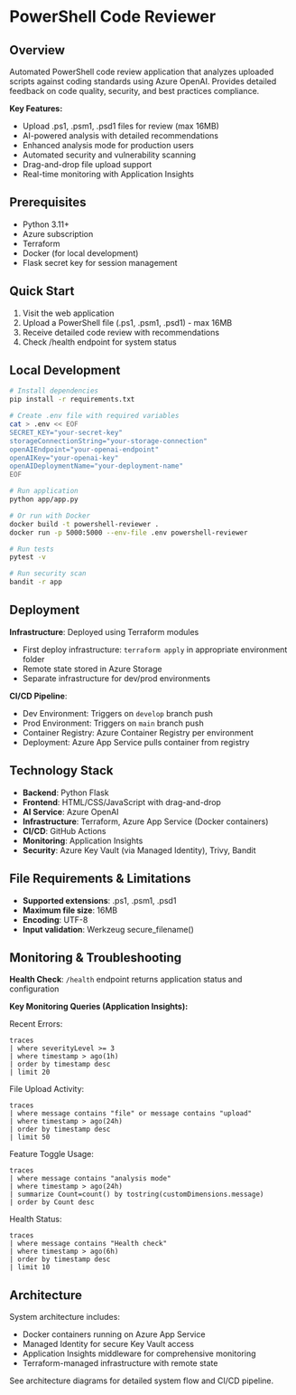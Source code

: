 # PowerShell Code Reviewer

## Overview
Automated PowerShell code review application that analyzes uploaded scripts against coding standards using Azure OpenAI. Provides detailed feedback on code quality, security, and best practices compliance.

**Key Features:**
- Upload .ps1, .psm1, .psd1 files for review (max 16MB)
- AI-powered analysis with detailed recommendations
- Enhanced analysis mode for production users
- Automated security and vulnerability scanning
- Drag-and-drop file upload support
- Real-time monitoring with Application Insights

## Prerequisites
- Python 3.11+
- Azure subscription
- Terraform
- Docker (for local development)
- Flask secret key for session management

## Quick Start
1. Visit the web application
2. Upload a PowerShell file (.ps1, .psm1, .psd1) - max 16MB
3. Receive detailed code review with recommendations
4. Check /health endpoint for system status

## Local Development

```bash
# Install dependencies
pip install -r requirements.txt

# Create .env file with required variables
cat > .env << EOF
SECRET_KEY="your-secret-key"
storageConnectionString="your-storage-connection"
openAIEndpoint="your-openai-endpoint"
openAIKey="your-openai-key"
openAIDeploymentName="your-deployment-name"
EOF

# Run application
python app/app.py

# Or run with Docker
docker build -t powershell-reviewer .
docker run -p 5000:5000 --env-file .env powershell-reviewer

# Run tests
pytest -v

# Run security scan
bandit -r app
```

## Deployment

**Infrastructure**: Deployed using Terraform modules
- First deploy infrastructure: `terraform apply` in appropriate environment folder
- Remote state stored in Azure Storage
- Separate infrastructure for dev/prod environments

**CI/CD Pipeline**:
- Dev Environment: Triggers on `develop` branch push
- Prod Environment: Triggers on `main` branch push
- Container Registry: Azure Container Registry per environment
- Deployment: Azure App Service pulls container from registry

## Technology Stack
- **Backend**: Python Flask
- **Frontend**: HTML/CSS/JavaScript with drag-and-drop
- **AI Service**: Azure OpenAI
- **Infrastructure**: Terraform, Azure App Service (Docker containers)
- **CI/CD**: GitHub Actions
- **Monitoring**: Application Insights
- **Security**: Azure Key Vault (via Managed Identity), Trivy, Bandit

## File Requirements & Limitations
- **Supported extensions**: .ps1, .psm1, .psd1
- **Maximum file size**: 16MB
- **Encoding**: UTF-8
- **Input validation**: Werkzeug secure_filename()

## Monitoring & Troubleshooting

**Health Check**: `/health` endpoint returns application status and configuration

**Key Monitoring Queries (Application Insights):**

Recent Errors:
```kql
traces
| where severityLevel >= 3
| where timestamp > ago(1h)
| order by timestamp desc
| limit 20
```

File Upload Activity:
```kql
traces
| where message contains "file" or message contains "upload"
| where timestamp > ago(24h)
| order by timestamp desc
| limit 50
```

Feature Toggle Usage:
```kql
traces
| where message contains "analysis mode"
| where timestamp > ago(24h)
| summarize Count=count() by tostring(customDimensions.message)
| order by Count desc
```

Health Status:
```kql
traces
| where message contains "Health check"
| where timestamp > ago(6h)
| order by timestamp desc
| limit 10
```

## Architecture
System architecture includes:
- Docker containers running on Azure App Service
- Managed Identity for secure Key Vault access
- Application Insights middleware for comprehensive monitoring
- Terraform-managed infrastructure with remote state

See architecture diagrams for detailed system flow and CI/CD pipeline.